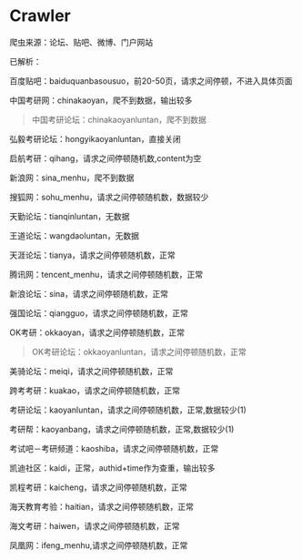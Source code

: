 # Crawler
爬虫来源：论坛、贴吧、微博、门户网站

已解析：

百度贴吧：baiduquanbasousuo，前20-50页，请求之间停顿，不进入具体页面

中国考研网：chinakaoyan，爬不到数据，输出较多
>中国考研论坛：chinakaoyanluntan，爬不到数据

弘毅考研论坛：hongyikaoyanluntan，直接关闭

启航考研：qihang，请求之间停顿随机数,content为空

新浪网：sina_menhu，爬不到数据

搜狐网：sohu_menhu，请求之间停顿随机数，数据较少

天勤论坛：tianqinluntan，无数据

王道论坛：wangdaoluntan，无数据



天涯论坛：tianya，请求之间停顿随机数，正常

腾讯网：tencent_menhu，请求之间停顿随机数，正常

新浪论坛：sina，请求之间停顿随机数，正常

强国论坛：qiangguo，请求之间停顿随机数，正常

OK考研：okkaoyan，请求之间停顿随机数，正常
>OK考研论坛：okkaoyanluntan，请求之间停顿随机数，正常

美骑论坛：meiqi，请求之间停顿随机数，正常

跨考考研：kuakao，请求之间停顿随机数，正常

考研论坛：kaoyanluntan，请求之间停顿随机数，正常,数据较少(1)

考研帮：kaoyanbang，请求之间停顿随机数，正常,数据较少(1)

考试吧－考研频道：kaoshiba，请求之间停顿随机数，正常

凯迪社区：kaidi，正常，authid+time作为查重，输出较多

凯程考研：kaicheng，请求之间停顿随机数，正常

海天教育考验：haitian，请求之间停顿随机数，正常

海文考研：haiwen，请求之间停顿随机数，正常

凤凰网：ifeng_menhu,请求之间停顿随机数，正常
